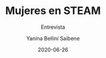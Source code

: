 ---
title: "Mujeres en STEAM"
subtitle: "Entrevista"
excerpt: "Mujeres en STEAM. ¿Quién es Yanina Bellini Saibene? por Las de Sistemas"
date: 2020-06-26
date_end: "2020-06-26"
author: "Yanina Bellini Saibene"
location: ""
event: "Mujeres en STEAM por Las de Sistemas"
event_url: 
draft: false
# layout options: single, single-sidebar
layout: single
categories:
- Interview
- Community
- Español
tags:
- Community
links:
- icon: youtube
  icon_pack: fab
  name: video 
  url: https://youtu.be/_SmnmK6DgOg
---